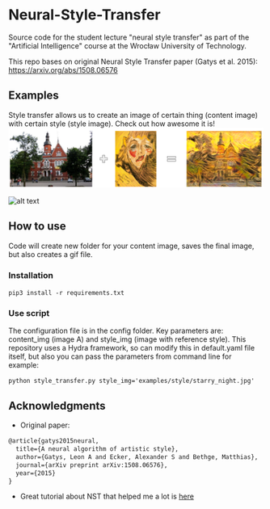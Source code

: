 # Neural-Style-Transfer
Source code for the student lecture "neural style transfer" as part of the "Artificial Intelligence" course at the Wrocław University of Technology.

This repo bases on original Neural Style Transfer paper (Gatys et al. 2015): https://arxiv.org/abs/1508.06576

## Examples
Style transfer allows us to create an image of certain thing (content image) with certain style (style image).
Check out how awesome it is!
![alt text](outputs/thumbnail.bmp)

![alt text](outputs/kn_gif.gif)

## How to use
Code will create new folder for your content image, saves the final image, but also creates a gif file.

### Installation
```
pip3 install -r requirements.txt
```

### Use script
The configuration file is in the config folder. 
Key parameters are: content_img (image A) and style_img (image with reference style).
This repository uses a Hydra framework, so can modify this in default.yaml file itself, but also you can 
pass the parameters from command line for example:
```
python style_transfer.py style_img='examples/style/starry_night.jpg'
```

## Acknowledgments
* Original paper:
```
@article{gatys2015neural,
  title={A neural algorithm of artistic style},
  author={Gatys, Leon A and Ecker, Alexander S and Bethge, Matthias},
  journal={arXiv preprint arXiv:1508.06576},
  year={2015}
}
```
* Great tutorial about NST that helped me a lot is [here](https://www.youtube.com/watch?v=B22nIUhXo4E)
